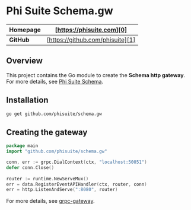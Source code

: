 # Phi Suite Schema.gw

| **Homepage** | [https://phisuite.com][0]        |
| ------------ | -------------------------------- | 
| **GitHub**   | [https://github.com/phisuite][1] |

## Overview

This project contains the Go module to create the **Schema http gateway**.  
For more details, see [Phi Suite Schema][2].

## Installation

```bash
go get github.com/phisuite/schema.gw
```

## Creating the gateway

```go
package main
import "github.com/phisuite/schema.gw"

conn, err := grpc.DialContext(ctx, "localhost:50051")
defer conn.Close()
 
router := runtime.NewServeMux()
err = data.RegisterEventAPIHandler(ctx, router, conn)
err = http.ListenAndServe(":8080", router)
```
For more details, see [grpc-gateway][10].

[0]: https://phisuite.com
[1]: https://github.com/phisuite
[2]: https://github.com/phisuite/schema
[10]: https://grpc-ecosystem.github.io/grpc-gateway
